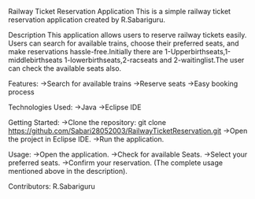 Railway Ticket Reservation Application
This is a simple railway ticket reservation application created by R.Sabariguru.

Description
This application allows users to reserve railway tickets easily. Users can search for available trains, choose their preferred seats, and make reservations hassle-free.Initially there are 1-Upperbirthseats,1-middlebirthseats 1-lowerbirthseats,2-racseats and 2-waitinglist.The user can check the available seats also.


Features:
->Search for available trains
->Reserve seats
->Easy booking process

Technologies Used:
->Java
->Eclipse IDE

Getting Started:
->Clone the repository: git clone https://github.com/Sabari28052003/RailwayTicketReservation.git
->Open the project in Eclipse IDE.
->Run the application.

Usage:
->Open the application.
->Check for available Seats.
->Select your preferred seats.
->Confirm your reservation.
(The complete usage mentioned above in the description).

Contributors:
R.Sabariguru
